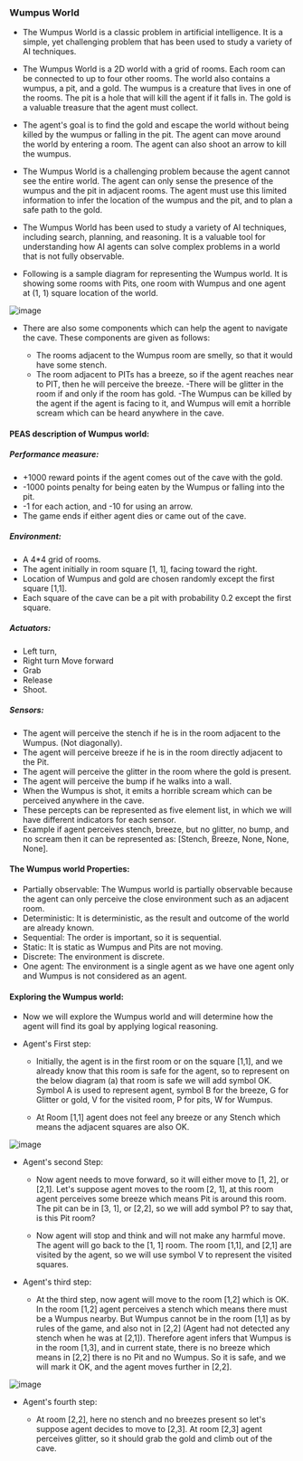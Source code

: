 ### Wumpus World

- The Wumpus World is a classic problem in artificial intelligence. It is a simple, yet challenging problem that has been used to study a variety of AI techniques.

- The Wumpus World is a 2D world with a grid of rooms. Each room can be connected to up to four other rooms. The world also contains a wumpus, a pit, and a gold. The wumpus is a creature that lives in one of the rooms. The pit is a hole that will kill the agent if it falls in. The gold is a valuable treasure that the agent must collect.

- The agent's goal is to find the gold and escape the world without being killed by the wumpus or falling in the pit. The agent can move around the world by entering a room. The agent can also shoot an arrow to kill the wumpus.

- The Wumpus World is a challenging problem because the agent cannot see the entire world. The agent can only sense the presence of the wumpus and the pit in adjacent rooms. The agent must use this limited information to infer the location of the wumpus and the pit, and to plan a safe path to the gold.

- The Wumpus World has been used to study a variety of AI techniques, including search, planning, and reasoning. It is a valuable tool for understanding how AI agents can solve complex problems in a world that is not fully observable.


- Following is a sample diagram for representing the Wumpus world. It is showing some rooms with Pits, one room with Wumpus and one agent at (1, 1) square location of the world.


![image](https://github.com/prashantjagtap2909/Artificial-Intelligence/assets/93985255/0db92739-03d5-4c8f-9d68-be3c54f85fcf)


- There are also some components which can help the agent to navigate the cave. These components are given as follows:


  - The rooms adjacent to the Wumpus room are smelly, so that it would have some stench.
  - The room adjacent to PITs has a breeze, so if the agent reaches near to PIT, then he will perceive the breeze.
  -There will be glitter in the room if and only if the room has gold.
  -The Wumpus can be killed by the agent if the agent is facing to it, and Wumpus will emit a horrible scream which can be heard anywhere in the cave.



#### PEAS description of Wumpus world:


##### Performance measure:
- +1000 reward points if the agent comes out of the cave with the gold.
- -1000 points penalty for being eaten by the Wumpus or falling into the pit.
- -1 for each action, and -10 for using an arrow.
- The game ends if either agent dies or came out of the cave.


##### Environment:
- A 4*4 grid of rooms.
- The agent initially in room square [1, 1], facing toward the right.
- Location of Wumpus and gold are chosen randomly except the first square [1,1].
- Each square of the cave can be a pit with probability 0.2 except the first square.



##### Actuators:
- Left turn,
- Right turn
Move forward
- Grab
- Release
- Shoot.


##### Sensors:
- The agent will perceive the stench if he is in the room adjacent to the Wumpus. (Not diagonally).
- The agent will perceive breeze if he is in the room directly adjacent to the Pit.
- The agent will perceive the glitter in the room where the gold is present.
- The agent will perceive the bump if he walks into a wall.
- When the Wumpus is shot, it emits a horrible scream which can be perceived anywhere in the cave.
- These percepts can be represented as five element list, in which we will have different indicators for each sensor.
- Example if agent perceives stench, breeze, but no glitter, no bump, and no scream then it can be represented as:
[Stench, Breeze, None, None, None].



#### The Wumpus world Properties:
- Partially observable: The Wumpus world is partially observable because the agent can only perceive the close environment such as an adjacent room.
- Deterministic: It is deterministic, as the result and outcome of the world are already known.
- Sequential: The order is important, so it is sequential.
- Static: It is static as Wumpus and Pits are not moving.
- Discrete: The environment is discrete.
- One agent: The environment is a single agent as we have one agent only and Wumpus is not considered as an agent.


#### Exploring the Wumpus world:
- Now we will explore the Wumpus world and will determine how the agent will find its goal by applying logical reasoning.

- Agent's First step:

  - Initially, the agent is in the first room or on the square [1,1], and we already know that this room is safe for the agent, so to represent on the below diagram (a) that room is safe we will add symbol OK. Symbol A is used to represent agent, symbol B for the breeze, G for Glitter or gold, V for the visited room, P for pits, W for Wumpus.

  - At Room [1,1] agent does not feel any breeze or any Stench which means the adjacent squares are also OK.


![image](https://github.com/prashantjagtap2909/Artificial-Intelligence/assets/93985255/922a9b98-c87a-463f-8faa-1eeae74c8642)


- Agent's second Step:

  - Now agent needs to move forward, so it will either move to [1, 2], or [2,1]. Let's suppose agent moves to the room [2, 1], at this room agent perceives some breeze which means Pit is around this room. The pit can be in [3, 1], or [2,2], so we will add symbol P? to say that, is this Pit room?

  - Now agent will stop and think and will not make any harmful move. The agent will go back to the [1, 1] room. The room [1,1], and [2,1] are visited by the agent, so we will use symbol V to represent the visited squares.


- Agent's third step:

  - At the third step, now agent will move to the room [1,2] which is OK. In the room [1,2] agent perceives a stench which means there must be a Wumpus nearby. But Wumpus cannot be in the room [1,1] as by rules of the game, and also not in [2,2] (Agent had not detected any stench when he was at [2,1]). Therefore agent infers that Wumpus is in the room [1,3], and in current state, there is no breeze which means in [2,2] there is no Pit and no Wumpus. So it is safe, and we will mark it OK, and the agent moves further in [2,2].

![image](https://github.com/prashantjagtap2909/Artificial-Intelligence/assets/93985255/2e5d665e-75b3-4e0f-bf9b-7eb9fc08fe84)


- Agent's fourth step:

  - At room [2,2], here no stench and no breezes present so let's suppose agent decides to move to [2,3]. At room [2,3] agent perceives glitter, so it should grab the gold and climb out of the cave.
